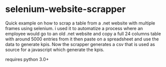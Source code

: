 # selenium-website-scrapper
Quick example on how to scrap a table from a .net website with multiple frames using selenium.
i used it to automatize a process where an employee would go to an old .net website and copy a full 24 columns table with around 5000 entries from it then paste on a spreadsheet and use the data to generate kpis. Now the scrapper generates a csv that is used as source for a javascript which generate the kpis.

requires python 3.0+
